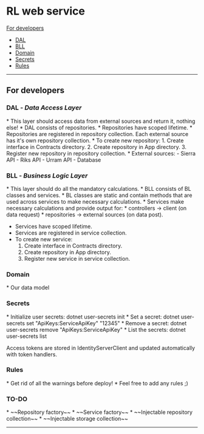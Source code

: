 # RL web service

[For developers](#for-developers)
* [DAL](#dal)
* [BLL](#bll)
* [Domain](#domain)
* [Secrets](#secrets)
* [Rules](#rules)

<hr>

<h2 name="for-developers">For developers</h2>

<h3 name="dal">DAL - <em>Data Access Layer</em></h3>
* This layer should access data from external sources and return it, nothing else!
* DAL consists of repositories.
* Repositories have scoped lifetime.
* Repositories are registered in repository collection. Each external source has it's own repository collection.
* To create new repository:
     1. Create interface in Contracts directory.
     2. Create repository in App directory.
     3. Register new repository in repository collection.
* External sources:
    - Sierra API
    - Riks API
    - Urram API
    - Database

<h3 name="bll">BLL - <em>Business Logic Layer</em></h3>    
* This layer should do all the mandatory calculations.
* BLL consists of BL classes and services.
* BL classes are static and contain methods that are used across services to make necessary calculations.
* Services make necessary calculations and provide output for:
    * controllers -> client (on data request)
    * repositories -> external sources (on data post).

* Services have scoped lifetime.
* Services are registered in service collection.
* To create new service:
    1. Create interface in Contracts directory.
    2. Create repository in App directory.
    3. Register new service in service collection.
  
<h3 name="domain">Domain</h3>
* Our data model

<h3 name="secrets">Secrets</h3>
* Initialize user secrets: dotnet user-secrets init
* Set a secret: dotnet user-secrets set "ApiKeys:ServiceApiKey" "12345"
* Remove a secret: dotnet user-secrets remove "ApiKeys:ServiceApiKey"
* List the secrets: dotnet user-secrets list

Access tokens are stored in IdentityServerClient and updated automatically with token handlers.

<h3 name="rules">Rules</h3>
* Get rid of all the warnings before deploy!
* Feel free to add any rules ;)

<h3 name="todo">TO-DO</h3>
* ~~Repository factory~~
* ~~Service factory~~
* ~~Injectable repository collection~~
* ~~Injectable storage collection~~

<hr>
